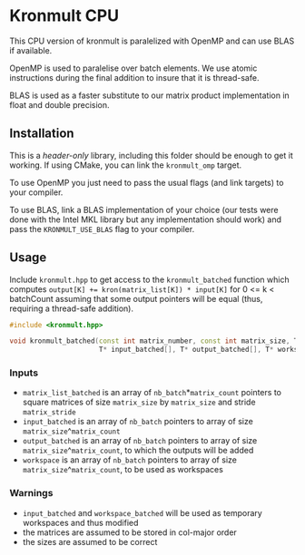 # Kronmult CPU

This CPU version of kronmult is paralelized with OpenMP and can use BLAS if available.

OpenMP is used to paralelise over batch elements.
We use atomic instructions during the final addition to insure that it is thread-safe.

BLAS is used as a faster substitute to our matrix product implementation in float and double precision.

## Installation

This is a *header-only* library, including this folder should be enough to get it working.
If using CMake, you can link the `kronmult_omp` target.

To use OpenMP you just need to pass the usual flags (and link targets) to your compiler.

To use BLAS, link a BLAS implementation of your choice (our tests were done with the Intel MKL library but any implementation should work) 
and pass the `KRONMULT_USE_BLAS` flag to your compiler.

## Usage

Include `kronmult.hpp` to get access to the `kronmult_batched` function 
which computes `output[K] += kron(matrix_list[K]) * input[K]` for 0 <= k < batchCount 
assuming that some output pointers will be equal (thus, requiring a thread-safe addition).

```cpp
#include <kronmult.hpp>

void kronmult_batched(const int matrix_number, const int matrix_size, T const * const matrix_list_batched[], const int matrix_stride,
                      T* input_batched[], T* output_batched[], T* workspace_batched[], const int nb_batch)
```

### Inputs

- `matrix_list_batched` is an array of `nb_batch`*`matrix_count` pointers to square matrices of size `matrix_size` by `matrix_size` and stride `matrix_stride`
- `input_batched` is an array of `nb_batch` pointers to array of size `matrix_size`^`matrix_count`
- `output_batched` is an array of `nb_batch` pointers to array of size `matrix_size`^`matrix_count`, to which the outputs will be added
- `workspace` is an array of `nb_batch` pointers to array of size `matrix_size`^`matrix_count`, to be used as workspaces

### Warnings

 - `input_batched` and `workspace_batched` will be used as temporary workspaces and thus modified
 - the matrices are assumed to be stored in col-major order
 - the sizes are assumed to be correct